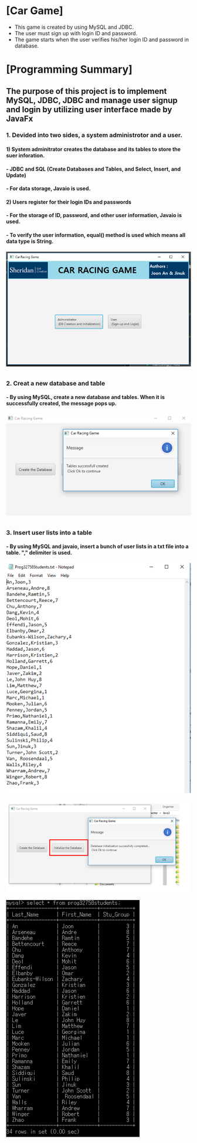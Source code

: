 # [Car Game]
  - This game is created by using MySQL and JDBC.
  - The user must sign up with login ID and password.
  - The game starts when the user verifies his/her login ID and password in database. 

# [Programming Summary]
## The purpose of this project is to implement MySQL, JDBC, JDBC and manage user signup and login by utilizing user interface made by JavaFx
### 1. Devided into two sides, a system administrotor and a user.
#### 1) System adminitrator creates the database and its tables to store the suer inforation.
####    - JDBC and SQL (Create Databases and Tables, and Select, Insert, and Update)
####    - For data storage, Javaio is used.
#### 2) Users register for their login IDs and passwords
####    - For the storage of ID, password, and other user information, Javaio is used.
####    - To verify the user information, equal() method is used which means all data type is String.
##### ![Main Page](mainpage.PNG)
######
### 2. Creat a new database and table 
#### - By using MySQL, create a new database and tables. When it is successfully created, the message pops up.
#### ![Table Creation](createTable.PNG)
######
### 3. Insert user lists into a table 
#### - By using MySQL and javaio, insert a bunch of user lists in a txt file into a table. "," delimiter is used.
#### ![Insert Data1](txtStudentList.PNG)
#### ![Insert Data2](insertData.PNG)
#### ![Insert Data3](userTable.PNG)
